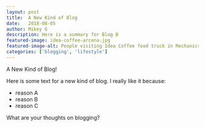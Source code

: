 ```yaml
---
layout: post
title:  A New Kind of Blog
date:   2018-08-05
author: Mikey G
description: Here is a summary for Blog B
featured-image: idea-coffee-arcona.jpg
featured-image-alt: People visiting Idea Coffee food truck in Mechanicsburg, PA
categories: ['blogging', 'lifestyle']
---
```


A New Kind of Blog!

Here is some text for a new kind of blog. I really like it because:

- reason A
- reason B
- reason C

What are your thoughts on blogging?
